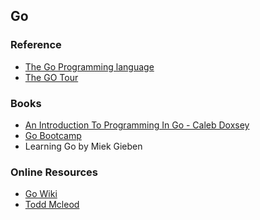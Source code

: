 Go
-------


### Reference ###

* [The Go Programming language](https://golang.org/)
* [The GO Tour](https://tour.golang.org/)

### Books  ###
* [An Introduction To Programming In Go - Caleb Doxsey](http://www.amazon.in/Introduction-Programming-Go-Caleb-Doxsey/dp/1478355824)
* [Go Bootcamp](http://www.golangbootcamp.com/)
* Learning Go by Miek Gieben


### Online Resources ###
* [Go Wiki](https://github.com/golang/go/wiki/Learn)
* [Todd Mcleod](https://www.youtube.com/user/toddmcleod)









